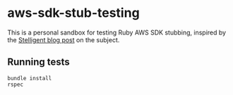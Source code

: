 # aws-sdk-stub-testing

This is a personal sandbox for testing Ruby AWS SDK stubbing, inspired by the [Stelligent blog post](https://stelligent.com/2016/04/14/using-stubs-for-the-aws-sdk-for-ruby-2/) on the subject.

## Running tests

```
bundle install
rspec
```
